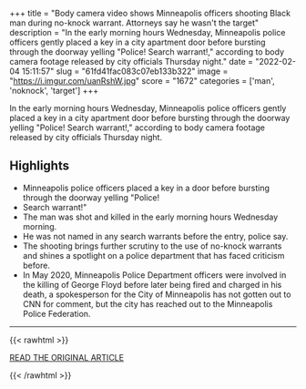 +++
title = "Body camera video shows Minneapolis officers shooting Black man during no-knock warrant. Attorneys say he wasn't the target"
description = "In the early morning hours Wednesday, Minneapolis police officers gently placed a key in a city apartment door before bursting through the doorway yelling \"Police! Search warrant!,\" according to body camera footage released by city officials Thursday night."
date = "2022-02-04 15:11:57"
slug = "61fd41fac083c07eb133b322"
image = "https://i.imgur.com/uanRshW.jpg"
score = "1672"
categories = ['man', 'noknock', 'target']
+++

In the early morning hours Wednesday, Minneapolis police officers gently placed a key in a city apartment door before bursting through the doorway yelling \"Police! Search warrant!,\" according to body camera footage released by city officials Thursday night.

## Highlights

- Minneapolis police officers placed a key in a door before bursting through the doorway yelling "Police!
- Search warrant!"
- The man was shot and killed in the early morning hours Wednesday morning.
- He was not named in any search warrants before the entry, police say.
- The shooting brings further scrutiny to the use of no-knock warrants and shines a spotlight on a police department that has faced criticism before.
- In May 2020, Minneapolis Police Department officers were involved in the killing of George Floyd before later being fired and charged in his death, a spokesperson for the City of Minneapolis has not gotten out to CNN for comment, but the city has reached out to the Minneapolis Police Federation.

---

{{< rawhtml >}}
  <p class="article-category">
    <a target="_blank" href="https://www.cnn.com/2022/02/04/us/minneapolis-police-shooting-no-knock-warrant-amir-locke/index.html">READ THE ORIGINAL ARTICLE</a>
  </p>
{{< /rawhtml >}}
